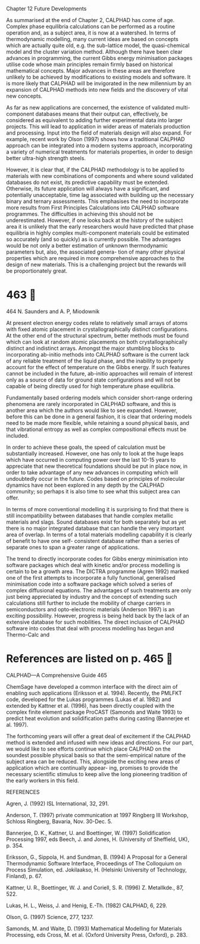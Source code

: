 Chapter 12
Future Developments

As summarised at the end of Chapter 2, CALPHAD has come of age. Complex
phase equilibria calculations can be performed as a routine operation and, as a
subject area, it is now at a watershed. In terms of thermodynamic modelling, many
current ideas are based on concepts which are actually quite old, e.g. the sub-lattice
model, the quasi-chemical model and the cluster variation method. Although there
have been clear advances in programming, the current Gibbs energy minimisation
packages utilise code whose main principles remain firmly based on historical
mathematical concepts. Major advances in these areas are therefore unlikely to be
achieved by modifications to existing models and software. It is more likely that
CALPHAD will be invigorated in the new millennium by an expansion of
CALPHAD methods into new fields and the discovery of vital new concepts.

As far as new applications are concerned, the existence of validated multi-
component databases means that their output can, effectively, be considered as
equivalent to adding further experimental data into larger projects. This will lead to
application in wider areas of materials production and processing. Input into the
field of materials design will also expand. For example, recent work by Olson
(1997) shows how a traditional CALPHAD approach can be integrated into a
modern systems approach, incorporating a variety of numerical treatments for
materials properties, in order to design better ultra-high strength steels.

However, it is clear that, if the CALPHAD methodology is to be applied to
materials with new combinations of components and where sound validated
databases do not exist, its predictive capability must be extended. Otherwise, its
future application will always have a significant, and potentially unacceptable, time
lag associated with building up the necessary binary and ternary assessments. This
emphasises the need to incorporate more results from First Principles Calculations
into CALPHAD software programmes. The difficulties in achieving this should not
be underestimated. However, if one looks back at the history of the subject area it is
unlikely that the early researchers would have predicted that phase equilibria in
highly complex multi-component materials could be estimated so accurately (and
so quickly) as is currently possible. The advantages would be not only a better
estimation of unknown thermodynamic parameters but, also, the associated genera-
tion of many other physical properties which are required in more comprehensive
approaches to the design of new materials. This is a challenging project but the
rewards will be proportionately great.

463

===========
464 N. Saunders and A. P, Miodownik

At present electron energy codes relate to relatively small arrays of atoms with
fixed atomic placement in crystallographically distinct configurations. At the other
end of the structural spectrum, better methods must be found which can look at
random atomic placements on both crystallographically distinct and indistinct
arrays. Amongst the major stumbling blocks to incorporating ab-initio methods into
CALPHAD software is the current lack of any reliable treatment of the liquid
phase, and the inability to properly account for the effect of temperature on the
Gibbs energy. If such features cannot be included in the future, ab-initio approaches
will remain of interest only as a source of data for ground state configurations and
will not be capable of being directly used for high temperature phase equilibria.

Fundamentally based ordering models which consider short-range ordering
phenomena are rarely incorporated in CALPHAD software, and this is another area
which the authors would like to see expanded. However, before this can be done in
a general fashion, it is clear that ordering models need to be made more flexible,
while retaining a sound physical basis, and that vibrational entropy as well as
complex compositional effects must be included.

In order to achieve these goals, the speed of calculation must be substantially
increased. However, one has only to look at the huge leaps which have occurred in
computing power over the last 10-15 years to appreciate that new theoretical
foundations should be put in place now, in order to take advantage of any new
advances in computing which will undoubtedly occur in the future. Codes based on
principles of molecular dynamics have not been explored in any depth by the
CALPHAD community; so perhaps it is also time to see what this subject area can
offer.

In terms of more conventional modelling it is surprising to find that there is still
incompatibility between databases that handle complex metallic materials and
slags. Sound databases exist for both separately but as yet there is no major
integrated database that can handle the very important area of overlap. In terms of a
total materials modelling capability it is clearly of benefit to have one self-
consistent database rather than a series of separate ones to span a greater range of
applications.

The trend to directly incorporate codes for Gibbs energy minimisation into
software packages which deal with kinetic and/or process modelling is certain to be
a growth area. The DICTRA programme (Agren 1992) marked one of the first
attempts to incorporate a fully functional, generalised minimisation code into a
software package which solved a series of complex diffusional equations. The
advantages of such treatments are only just being appreciated by industry and the
concept of extending such calculations still further to include the mobility of charge
carriers in semiconductors and opto-electronic materials (Anderson 1997) is an
exciting possibility. However, progress is being held back by the lack of an
extensive database for such mobilities. The direct inclusion of CALPHAD software
into codes that deal with process modelling has begun and Thermo-Calc and

References are listed on p. 465

===========
CALPHAD—A Comprehensive Guide 465

ChemSage have developed a common interface with the direct aim of enabling
such applications (Eriksson et al. 1994). Recently, the PMLFKT code, developed
for the Lukas programmes (Lukas ef al. 1982) and extended by Kattner et al.
(1996), has been directly coupled with the complex finite element package
ProCAST (Samonds and Waite 1993) to predict heat evolution and solidification
paths during casting (Bannerjee et al. 1997).

The forthcoming years will offer a great deal of excitement if the CALPHAD
method is extended and infused with new ideas and directions. For our part, we
would like to see efforts continue which place CALPHAD on the soundest possible
physical basis so that the semi-empirical nature of the subject area can be reduced.
This, alongside the exciting new areas of application which are continually appear-
ing, promises to provide the necessary scientific stimulus to keep alive the long
pioneering tradition of the early workers in this field.

REFERENCES

Agren, J. (1992) ISL International, 32, 291.

Anderson, T. (1997) private communication at 1997 Ringberg III Workshop, Schloss
Ringberg, Bavaria, Nov. 30-Dec. 5.

Bannerjee, D. K., Kattner, U. and Boettinger, W. (1997) Solidification Processing 1997, eds
Beech, J. and Jones, H. (University of Sheffield, UK), p. 354.

Eriksson, G., Sippola, H. and Sundman, B. (1994) A Proposal for a General Thermodynamic
Software Interface, Proceedings of The Colloquium on Process Simulation, ed. Jokilaakso,
H. (Helsinki University of Technology, Finland), p. 67.

Kattner, U. R., Boettinger, W. J. and Coriell, S. R. (1996) Z. Metallkde., 87, 522.

Lukas, H. L., Weiss, J. and Henig, E.-Th. (1982) CALPHAD, 6, 229.

Olson, G. (1997) Science, 277, 1237.

Samonds, M. and Waite, D. (1993) Mathematical Modelling for Materials Processing, eds
Cross, M. et al. (Oxford University Press, Oxford), p. 283.
